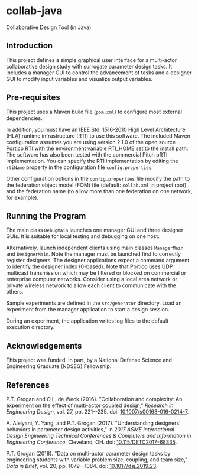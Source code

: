 # collab-java

Collaborative Design Tool (in Java)

## Introduction

This project defines a simple graphical user interface for a multi-actor collaborative design study with surrogate parameter design tasks. It includes a manager GUI to control the advancement of tasks and a designer GUI to modify input variables and visualize output variables.

## Pre-requisites

This project uses a Maven build file (`pom.xml`) to configure most external dependencies.

In addition, you must have an IEEE Std. 1516-2010 High Level Architecture (HLA) runtime infrastructure (RTI) to use this software. The included Maven configuration assumes you are using version 2.1.0 of the open source [Portico RTI](http://www.porticoproject.org/) with the environment variable RTI_HOME set to the install path. The software has also been tested with the commercial Pitch pRTI implementation. You can specify the RTI implementation by editing the `rtiName` property in the configuration file `config.properties`.

Other configuration options in the `config.properties` file modify the path to the federation object model (FOM) file (default: `collab.xml` in project root) and the federation name (to allow more than one federation on one network, for example).

## Running the Program

The main class `DebugMain` launches one manager GUI and three designer GUIs. It is suitable for local testing and debugging on one host.

Alternatively, launch independent clients using main classes `ManagerMain` and `DesignerMain`. Note the manager must be launched first to correctly register designers. The designer applications expect a command argument to identify the designer index (0-based). Note that Portico uses UDP multicast transmission which may be filtered or blocked on commercial or enterprise computer networks. Consider using a local area network or private wireless network to allow each client to communicate with the others.

Sample experiments are defined in the `src/generator` directory. Load an experiment from the manager application to start a design session.

During an experiment, the application writes log files to the default execution directory.

## Acknowledgements

This project was funded, in part, by a National Defense Science and Engineering Graduate (NDSEG) Fellowship.

## References

P.T. Grogan and O.L. de Weck (2016). "Collaboration and complexity: An experiment on the effect of multi-actor coupled design," *Research in Engineering Design*, vol. 27, pp. 221--235. doi: [10.1007/s00163-016-0214-7](https://doi.org/10.1007/s00163-016-0214-7). 

A. Alelyani, Y. Yang, and P.T. Grogan (2017). "Understanding designers' behaviors in parameter design activities," in *2017 ASME International Design Engineering Technical Conferences & Computers and Information in Engineering Conference*, Cleveland, OH. doi: [10.115/DETC2017-68335](https://doi.org/10.115/DETC2017-68335). 

P.T. Grogan (2018). "Data on multi-actor parameter design tasks by engineering students with variable problem size, coupling, and team size," *Data in Brief*, vol. 20, pp. 1079--1084. doi: [10.1017/dsj.2019.23](https://doi.org/10.1017/dsj.2019.23).